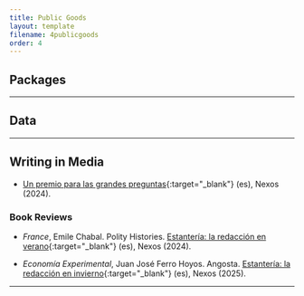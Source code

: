 ```yaml
---
title: Public Goods
layout: template
filename: 4publicgoods
order: 4
--- 
```


## Packages


---

## Data


---

## Writing in Media 

- [Un premio para las grandes preguntas](https://redaccion.nexos.com.mx/un-premio-para-las-grandes-preguntas/){:target="_blank"} (es), Nexos (2024).

### Book Reviews

- *France*, Emile Chabal. Polity Histories. [Estantería: la redacción en verano](https://redaccion.nexos.com.mx/estanteria-la-redaccion-en-verano/){:target="_blank"} (es), Nexos (2024).

- *Economía Experimental*, Juan José Ferro Hoyos. Angosta. [Estantería: la redacción en invierno](){:target="_blank"} (es), Nexos (2025).

---
